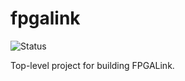 fpgalink
========
![Status](https://github.com/makestuff/fpgalink/workflows/CI/badge.svg)

Top-level project for building FPGALink.
